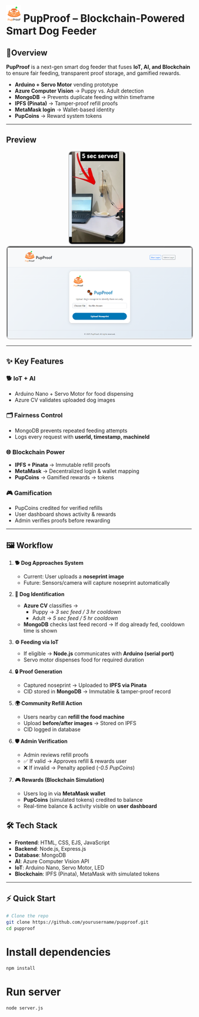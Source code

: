 # <img src="public/assets/Logo.png" alt="PupProof Logo" width="40"/> PupProof – Blockchain-Powered Smart Dog Feeder

## 📝Overview  
**PupProof** is a next-gen smart dog feeder that fuses **IoT, AI, and Blockchain** to ensure fair feeding, transparent proof storage, and gamified rewards.  

-  **Arduino + Servo Motor** vending prototype  
-  **Azure Computer Vision** → Puppy vs. Adult detection  
-  **MongoDB** → Prevents duplicate feeding within timeframe  
-  **IPFS (Pinata)** → Tamper-proof refill proofs  
-  **MetaMask login** → Wallet-based identity  
-  **PupCoins** → Reward system tokens

---
## Preview

<p align="center">
  <img src="public/assets/p2.png" height="250" style="border:2px solid #ccc; border-radius:10px; margin-right:10px;" />
  <img src="public/assets/p1.png" height="250" style="border:2px solid #ccc; border-radius:10px;" />
</p>

---
## ✨ Key Features  

### 🐕 IoT + AI  
- Arduino Nano + Servo Motor for food dispensing    
- Azure CV validates uploaded dog images  

### 🗂️ Fairness Control  
- MongoDB prevents repeated feeding attempts  
- Logs every request with **userId, timestamp, machineId**  

### 🌐 Blockchain Power  
- **IPFS + Pinata** → Immutable refill proofs  
- **MetaMask** → Decentralized login & wallet mapping  
- **PupCoins** → Gamified rewards → tokens

### 🎮 Gamification  
- PupCoins credited for verified refills  
- User dashboard shows activity & rewards  
- Admin verifies proofs before rewarding  

---

## 🖼️ Workflow  

1. **🐕 Dog Approaches System**  
   - Current: User uploads a **noseprint image**  
   - Future: Sensors/camera will capture noseprint automatically  

2. **🤖 Dog Identification**  
   - **Azure CV** classifies →  
     - Puppy → *3 sec feed / 3 hr cooldown*  
     - Adult → *5 sec feed / 5 hr cooldown*  
   - **MongoDB** checks last feed record → If dog already fed, cooldown time is shown  

3. **⚙️ Feeding via IoT**  
   - If eligible → **Node.js** communicates with **Arduino (serial port)**  
   - Servo motor dispenses food for required duration  

4. **🔒 Proof Generation**  
   - Captured noseprint → Uploaded to **IPFS via Pinata**  
   - CID stored in **MongoDB** → Immutable & tamper-proof record  

5. **🌍 Community Refill Action**  
   - Users nearby can **refill the food machine**  
   - Upload **before/after images** → Stored on IPFS  
   - CID logged in database  

6. **🛡️ Admin Verification**  
   - Admin reviews refill proofs  
   - ✅ If valid → Approves refill & rewards user  
   - ❌ If invalid → Penalty applied (*-0.5 PupCoins*)  

7. **🎮 Rewards (Blockchain Simulation)**  
   - Users log in via **MetaMask wallet**  
   - **PupCoins** (simulated tokens) credited to balance  
   - Real-time balance & activity visible on **user dashboard**  


## 🛠️ Tech Stack  

- **Frontend**: HTML, CSS, EJS, JavaScript  
- **Backend**: Node.js, Express.js  
- **Database**: MongoDB  
- **AI**: Azure Computer Vision API  
- **IoT**: Arduino Nano, Servo Motor, LED  
- **Blockchain**: IPFS (Pinata), MetaMask with simulated tokens

---

## ⚡ Quick Start  

```bash
# Clone the repo
git clone https://github.com/yourusername/pupproof.git
cd pupproof
```
# Install dependencies
```
npm install
```
# Run server
```
node server.js
```

